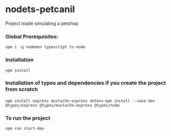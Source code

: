 # nodets-petcanil

Project made simulating a petshop

### Global Prerequisites:

`npm i -g nodemon typescript ts-node`

### Installation

`npm install`

### Installation of types and dependencies if you create the project from scratch

`npm install express mustache-express dotenv`
`npm install --save-dev @types/express @types/mustache-express @types/node`

### To run the project

`npm run start-dev`
